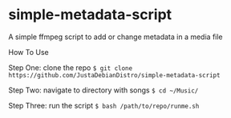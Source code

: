 # simple-metadata-script
A simple ffmpeg script to add or change metadata in a media file

How To Use

Step One:  clone the repo ` $ git clone https://github.com/JustaDebianDistro/simple-metadata-script `

Step Two: navigate to directory with songs ` $ cd ~/Music/ `

Step Three: run the script ` $ bash /path/to/repo/runme.sh `

